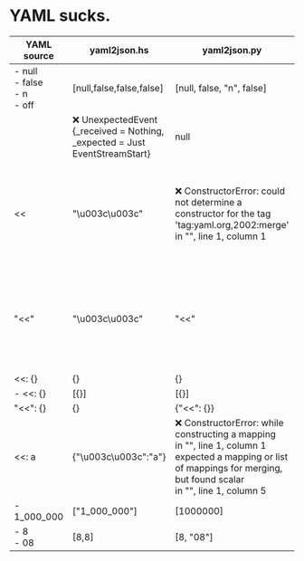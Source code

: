 # YAML sucks.

| YAML source | yaml2json.hs | yaml2json.py | yaml2json.pl |
|---|---|---|---|
| - null<br>- false<br>- n<br>- off | [null,false,false,false] | [null, false, "n", false] | ["null","false","n","off"] |
|  | :x: UnexpectedEvent {_received = Nothing, _expected = Just EventStreamStart} | null | hash- or arrayref expected (not a simple scalar, use allow_nonref to allow this) at ./yaml2json.pl line 11.<br> |
| << | "\u003c\u003c" | :x: ConstructorError: could not determine a constructor for the tag 'tag:yaml.org,2002:merge'<br>  in "<stdin>", line 1, column 1 | YAML Error: Expected separator '---'<br>   Code: YAML_PARSE_ERR_NO_SEPARATOR<br>   Line: 1<br>   Document: 2<br> at /usr/share/perl5/YAML/Loader.pm line 80.<br> |
| "<<" | "\u003c\u003c" | "<<" | YAML Error: Expected separator '---'<br>   Code: YAML_PARSE_ERR_NO_SEPARATOR<br>   Line: 1<br>   Document: 2<br> at /usr/share/perl5/YAML/Loader.pm line 80.<br> |
| <<: {} | {} | {} | {"<<":{}} |
| - <<: {} | [{}] | [{}] | ["<<: {}"] |
| "<<": {} | {} | {"<<": {}} | {"<<":{}} |
| <<: a | {"\u003c\u003c":"a"} | :x: ConstructorError: while constructing a mapping<br>  in "<stdin>", line 1, column 1<br>expected a mapping or list of mappings for merging, but found scalar<br>  in "<stdin>", line 1, column 5 | {"<<":"a"} |
| - 1_000_000 | ["1_000_000"] | [1000000] | ["1_000_000"] |
| - 8<br>- 08 | [8,8] | [8, "08"] | ["8","08"] |
